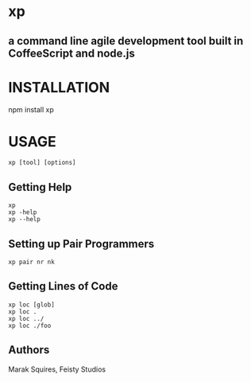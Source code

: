 # xp
## a command line agile development tool built in CoffeeScript and node.js

#  INSTALLATION
  npm install xp
  
#  USAGE
    xp [tool] [options]

## Getting Help

    xp
    xp -help
    xp --help


## Setting up Pair Programmers

    xp pair nr nk

## Getting Lines of Code

    xp loc [glob]
    xp loc .
    xp loc ../
    xp loc ./foo


## Authors

Marak Squires, Feisty Studios